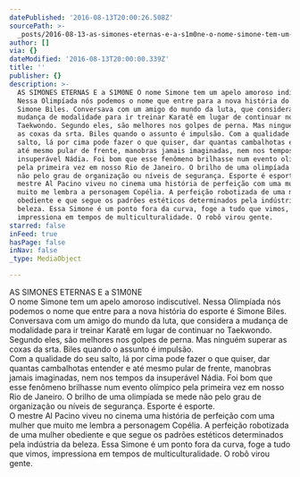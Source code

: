 ```yaml
---
datePublished: '2016-08-13T20:00:26.508Z'
sourcePath: >-
  _posts/2016-08-13-as-simones-eternas-e-a-s1m0ne-o-nome-simone-tem-um-apelo-amo.md
author: []
via: {}
dateModified: '2016-08-13T20:00:00.339Z'
title: ''
publisher: {}
description: >-
  AS SIMONES ETERNAS E a S1M0NE O nome Simone tem um apelo amoroso indiscutível.
  Nessa Olimpíada nós podemos o nome que entre para a nova história do esporte é
  Simone Biles. Conversava com um amigo do mundo da luta, que considera a
  mudança de modalidade para ir treinar Karatê em lugar de continuar no
  Taekwondo. Segundo eles, são melhores nos golpes de perna. Mas ninguém superar
  as coxas da srta. Biles quando o assunto é impulsão. Com a qualidade do seu
  salto, lá por cima pode fazer o que quiser, dar quantas cambalhotas entender e
  até mesmo pular de frente, manobras jamais imaginadas, nem nos tempos da
  insuperável Nádia. Foi bom que esse fenômeno brilhasse num evento olímpico
  pela primeira vez em nosso Rio de Janeiro. O brilho de uma olimpíada se mede
  não pelo grau de organização ou níveis de segurança. Esporte é esporte. O
  mestre Al Pacino viveu no cinema uma história de perfeição com uma mulher que
  muito me lembra a personagem Copélia. A perfeição robotizada de uma mulher
  obediente e que segue os padrões estéticos determinados pela indústria da
  beleza. Essa Simone é um ponto fora da curva, foge a tudo que vimos,
  impressiona em tempos de multiculturalidade. O robô virou gente.
starred: false
inFeed: true
hasPage: false
inNav: false
_type: MediaObject

---
```

AS SIMONES ETERNAS E a S1M0NE  
O nome Simone tem um apelo amoroso indiscutível. Nessa Olimpíada nós podemos o nome que entre para a nova história do esporte é Simone Biles. Conversava com um amigo do mundo da luta, que considera a mudança de modalidade para ir treinar Karatê em lugar de continuar no Taekwondo. Segundo eles, são melhores nos golpes de perna. Mas ninguém superar as coxas da srta. Biles quando o assunto é impulsão.  
Com a qualidade do seu salto, lá por cima pode fazer o que quiser, dar quantas cambalhotas entender e até mesmo pular de frente, manobras jamais imaginadas, nem nos tempos da insuperável Nádia. Foi bom que esse fenômeno brilhasse num evento olímpico pela primeira vez em nosso Rio de Janeiro. O brilho de uma olimpíada se mede não pelo grau de organização ou níveis de segurança. Esporte é esporte.  
O mestre Al Pacino viveu no cinema uma história de perfeição com uma mulher que muito me lembra a personagem Copélia. A perfeição robotizada de uma mulher obediente e que segue os padrões estéticos determinados pela indústria da beleza. Essa Simone é um ponto fora da curva, foge a tudo que vimos, impressiona em tempos de multiculturalidade. O robô virou gente.